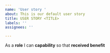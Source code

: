 ```yaml
---
name: 'User story '
about: This is our default user story
title: USER STORY <TITLE>
labels: ''
assignees: ''

---
```


As a **role** I can **capability** so that **received benefit**
